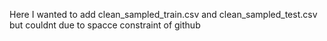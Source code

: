 Here I wanted to add 
clean_sampled_train.csv and 
clean_sampled_test.csv
but couldnt due to spacce constraint of github
